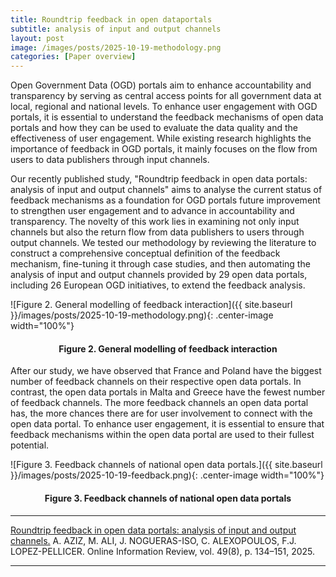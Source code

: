 ```yaml
---
title: Roundtrip feedback in open dataportals
subtitle: analysis of input and output channels 
layout: post
image: /images/posts/2025-10-19-methodology.png
categories: [Paper overview]
---
```


Open Government Data (OGD) portals aim to enhance accountability and transparency by serving as central access points for all government data at local, regional and national levels. To enhance user engagement with OGD portals, it is essential to understand the feedback mechanisms of open data portals and how they can be used to evaluate the data quality and the effectiveness of user engagement. While existing research highlights the importance of feedback in OGD portals, it mainly focuses on the flow from users to data publishers through input channels.

Our recently published study, "Roundtrip feedback in open data portals: analysis of input and output channels" aims to analyse the current status of feedback mechanisms as a foundation for OGD portals future improvement to strengthen user engagement and to advance in accountability and transparency. The novelty of this work lies in examining not only input channels but also the return flow from data publishers to users through output channels. We tested our methodology by reviewing the literature to construct a comprehensive conceptual definition of the feedback mechanism, fine-tuning it through case studies, and then automating the analysis of input and output channels provided by 29 open data portals, including 26 European OGD initiatives, to extend the feedback analysis. 


![Figure 2. General modelling of feedback interaction]({{ site.baseurl }}/images/posts/2025-10-19-methodology.png){: .center-image width="100%"}
<h4><center><b>Figure 2. General modelling of feedback interaction</b></center></h4>

After our study, we have observed that France and Poland have the biggest number of feedback channels on their respective open data portals. In contrast, the open data portals in Malta and Greece have the fewest number of feedback channels. The more feedback channels an open data portal has, the more chances there are for user involvement to connect with the open data portal. To enhance user engagement, it is essential to ensure that feedback mechanisms within the open data portal are used to their fullest potential.

![Figure 3. Feedback channels of national open data portals.]({{ site.baseurl }}/images/posts/2025-10-19-feedback.png){: .center-image width="100%"}
<h4><center><b>Figure 3. Feedback channels of national open data portals</b></center></h4>


---
[Roundtrip feedback in open data portals: analysis of input and output channels.](https://doi.org/10.1108/OIR-12-2024-0807)  A. AZIZ, M. ALI, J. NOGUERAS-ISO, C. ALEXOPOULOS, F.J. LOPEZ-PELLICER. Online Information Review, vol. 49(8), p. 134–151, 2025.

---
